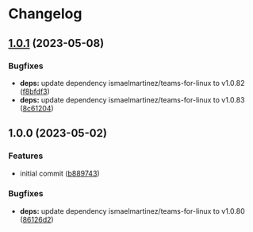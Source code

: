 # Changelog

## [1.0.1](https://github.com/rolehippie/teams/compare/v1.0.0...v1.0.1) (2023-05-08)


### Bugfixes

* **deps:** update dependency ismaelmartinez/teams-for-linux to v1.0.82 ([f8bfdf3](https://github.com/rolehippie/teams/commit/f8bfdf3a7866e73d80352c56308c66bb626f22b0))
* **deps:** update dependency ismaelmartinez/teams-for-linux to v1.0.83 ([8c61204](https://github.com/rolehippie/teams/commit/8c61204f8bd5de230f8d42a2c9860f5654eeeef0))

## 1.0.0 (2023-05-02)


### Features

* initial commit ([b889743](https://github.com/rolehippie/teams/commit/b8897431212ead8aaf113c6b1ff4afa916e5d21a))


### Bugfixes

* **deps:** update dependency ismaelmartinez/teams-for-linux to v1.0.80 ([86126d2](https://github.com/rolehippie/teams/commit/86126d28c4109432ba9c485ffa2da2c008064479))
